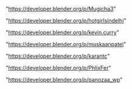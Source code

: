 "https://developer.blender.org/p/Mugicha3"

"https://developer.blender.org/p/hotgirlsindelhi"

"https://developer.blender.org/p/kevin.curry"

"https://developer.blender.org/p/muskaanpatel"

"https://developer.blender.org/p/karantc"

"https://developer.blender.org/p/PhlixFer"

"https://developer.blender.org/p/panozaa_wp"

 
